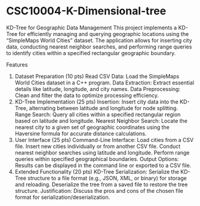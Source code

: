 # CSC10004-K-Dimensional-tree

KD-Tree for Geographic Data Management
This project implements a KD-Tree for efficiently managing and querying geographic locations using the “SimpleMaps World Cities” dataset. The application allows for inserting city data, conducting nearest neighbor searches, and performing range queries to identify cities within a specified rectangular geographic boundary.

Features
1. Dataset Preparation (10 pts)
Read CSV Data: Load the SimpleMaps World Cities dataset in a C++ program.
Data Extraction: Extract essential details like latitude, longitude, and city names.
Data Preprocessing: Clean and filter the data to optimize processing efficiency.
2. KD-Tree Implementation (25 pts)
Insertion: Insert city data into the KD-Tree, alternating between latitude and longitude for node splitting.
Range Search: Query all cities within a specified rectangular region based on latitude and longitude.
Nearest Neighbor Search: Locate the nearest city to a given set of geographic coordinates using the Haversine formula for accurate distance calculations.
3. User Interface (25 pts)
Command-Line Interface:
Load cities from a CSV file.
Insert new cities individually or from another CSV file.
Conduct nearest neighbor searches using latitude and longitude.
Perform range queries within specified geographical boundaries.
Output Options: Results can be displayed in the command line or exported to a CSV file.
4. Extended Functionality (20 pts)
KD-Tree Serialization:
Serialize the KD-Tree structure to a file format (e.g., JSON, XML, or binary) for storage and reloading.
Deserialize the tree from a saved file to restore the tree structure.
Justification: Discuss the pros and cons of the chosen file format for serialization/deserialization.
